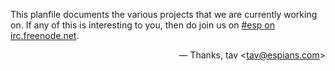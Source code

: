 This planfile documents the various projects that we are currently working on. If any of this is interesting to you, then do join us on [#esp on irc.freenode.net](irc://irc.freenode.net/esp).

<div style="text-align: right">
—
Thanks, tav <<a href="mailto:tav@espians.com">tav@espians.com</a>>
</div>